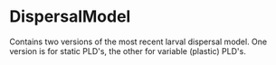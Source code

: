 # DispersalModel
Contains two versions of the most recent larval dispersal model. One version is for static PLD's, the other for variable (plastic) PLD's. 

